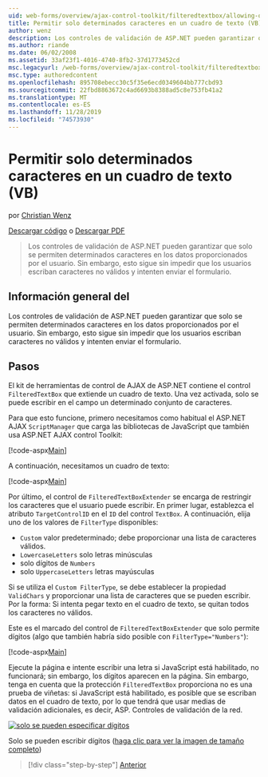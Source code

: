 ```yaml
---
uid: web-forms/overview/ajax-control-toolkit/filteredtextbox/allowing-only-certain-characters-in-a-text-box-vb
title: Permitir solo determinados caracteres en un cuadro de texto (VB) | Microsoft Docs
author: wenz
description: Los controles de validación de ASP.NET pueden garantizar que solo se permiten determinados caracteres en los datos proporcionados por el usuario. Sin embargo, esto sigue sin impedir que los usuarios escriban no válidos...
ms.author: riande
ms.date: 06/02/2008
ms.assetid: 33af23f1-4016-4740-8fb2-37d1773452cd
msc.legacyurl: /web-forms/overview/ajax-control-toolkit/filteredtextbox/allowing-only-certain-characters-in-a-text-box-vb
msc.type: authoredcontent
ms.openlocfilehash: 895708ebecc30c5f35e6ecd0349604bb777cbd93
ms.sourcegitcommit: 22fbd8863672c4ad6693b8388ad5c8e753fb41a2
ms.translationtype: MT
ms.contentlocale: es-ES
ms.lasthandoff: 11/28/2019
ms.locfileid: "74573930"
---
```

# <a name="allowing-only-certain-characters-in-a-text-box-vb"></a>Permitir solo determinados caracteres en un cuadro de texto (VB)

por [Christian Wenz](https://github.com/wenz)

[Descargar código](https://download.microsoft.com/download/4/c/2/4c2def7a-0d23-4055-91f9-1f18504167d7/FilteredTextBox0.vb.zip) o [Descargar PDF](https://download.microsoft.com/download/b/6/a/b6ae89ee-df69-4c87-9bfb-ad1eb2b23373/filteredtextbox0VB.pdf)

> Los controles de validación de ASP.NET pueden garantizar que solo se permiten determinados caracteres en los datos proporcionados por el usuario. Sin embargo, esto sigue sin impedir que los usuarios escriban caracteres no válidos y intenten enviar el formulario.

## <a name="overview"></a>Información general del

Los controles de validación de ASP.NET pueden garantizar que solo se permiten determinados caracteres en los datos proporcionados por el usuario. Sin embargo, esto sigue sin impedir que los usuarios escriban caracteres no válidos y intenten enviar el formulario.

## <a name="steps"></a>Pasos

El kit de herramientas de control de AJAX de ASP.NET contiene el control `FilteredTextBox` que extiende un cuadro de texto. Una vez activada, solo se puede escribir en el campo un determinado conjunto de caracteres.

Para que esto funcione, primero necesitamos como habitual el ASP.NET AJAX `ScriptManager` que carga las bibliotecas de JavaScript que también usa ASP.NET AJAX control Toolkit:

[!code-aspx[Main](allowing-only-certain-characters-in-a-text-box-vb/samples/sample1.aspx)]

A continuación, necesitamos un cuadro de texto:

[!code-aspx[Main](allowing-only-certain-characters-in-a-text-box-vb/samples/sample2.aspx)]

Por último, el control de `FilteredTextBoxExtender` se encarga de restringir los caracteres que el usuario puede escribir. En primer lugar, establezca el atributo `TargetControlID` en el `ID` del control `TextBox`. A continuación, elija uno de los valores de `FilterType` disponibles:

- `Custom` valor predeterminado; debe proporcionar una lista de caracteres válidos.
- `LowercaseLetters` solo letras minúsculas
- solo dígitos de `Numbers`
- solo `UppercaseLetters` letras mayúsculas

Si se utiliza el `Custom FilterType`, se debe establecer la propiedad `ValidChars` y proporcionar una lista de caracteres que se pueden escribir. Por la forma: Si intenta pegar texto en el cuadro de texto, se quitan todos los caracteres no válidos.

Este es el marcado del control de `FilteredTextBoxExtender` que solo permite dígitos (algo que también habría sido posible con `FilterType="Numbers"`):

[!code-aspx[Main](allowing-only-certain-characters-in-a-text-box-vb/samples/sample3.aspx)]

Ejecute la página e intente escribir una letra si JavaScript está habilitado, no funcionará; sin embargo, los dígitos aparecen en la página. Sin embargo, tenga en cuenta que la protección `FilteredTextBox` proporciona no es una prueba de viñetas: si JavaScript está habilitado, es posible que se escriban datos en el cuadro de texto, por lo que tendrá que usar medias de validación adicionales, es decir, ASP. Controles de validación de la red.

[![solo se pueden especificar dígitos](allowing-only-certain-characters-in-a-text-box-vb/_static/image2.png)](allowing-only-certain-characters-in-a-text-box-vb/_static/image1.png)

Solo se pueden escribir dígitos ([haga clic para ver la imagen de tamaño completo](allowing-only-certain-characters-in-a-text-box-vb/_static/image3.png))

> [!div class="step-by-step"]
> [Anterior](allowing-only-certain-characters-in-a-text-box-cs.md)
